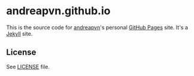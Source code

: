# andreapvn.github.io

This is the source code for [andreapvn](https://github.com/andreapvn)'s personal [GitHub Pages](https://pages.github.com/) site. It's a [Jekyll](https://jekyllrb.com) site.

## License
See [LICENSE](LICENSE) file.
